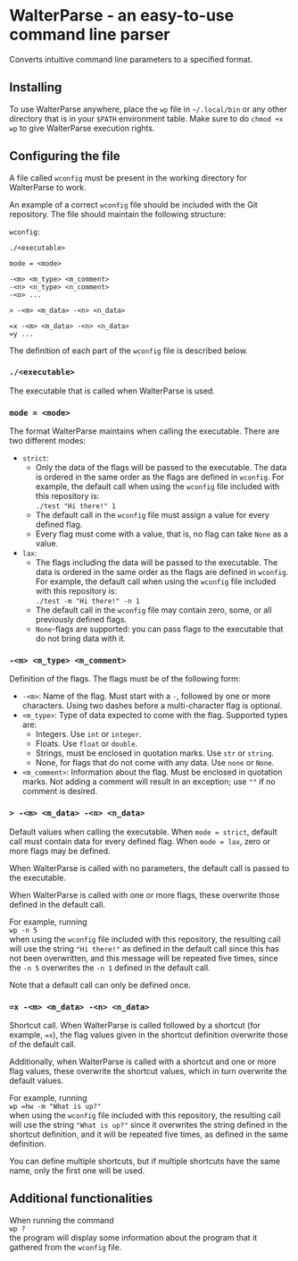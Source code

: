 # WalterParse - an easy-to-use command line parser
Converts intuitive command line parameters to a specified format.

## Installing

To use WalterParse anywhere, place the `wp` file in `~/.local/bin` or any other directory that is in your `$PATH` environment table. Make sure to do `chmod +x wp` to give WalterParse execution rights.

## Configuring the file 

A file called `wconfig` must be present in the working directory for WalterParse to work.

An example of a correct `wconfig` file should be included with the Git repository. The file should maintain the following structure:

`wconfig`:

````
./<executable>

mode = <mode>

-<m> <m_type> <m_comment>
-<n> <n_type> <n_comment>
-<o> ...

> -<m> <m_data> -<n> <n_data>

=x -<m> <m_data> -<n> <n_data>
=y ...
````

The definition of each part of the `wconfig` file is described below.

### `./<executable>`
The executable that is called when WalterParse is used.

### `mode = <mode>`
The format WalterParse maintains when calling the executable. There are two different modes:
- `strict`: 
    - Only the data of the flags will be passed to the executable. The data is ordered in the same order as the flags are defined in `wconfig`. For example, the default call when using the `wconfig` file included with this repository is:  
    `./test "Hi there!" 1`
    - The default call in the `wconfig` file must assign a value for every defined flag.
    - Every flag must come with a value, that is, no flag can take `None` as a value.
- `lax`:
    - The flags including the data will be passed to the executable. The data is ordered in the same order as the flags are defined in `wconfig`. For example, the default call when using the `wconfig` file included with this repository is:  
    `./test -m "Hi there!" -n 1`
    - The default call in the `wconfig` file may contain zero, some, or all previously defined flags.
    - `None`-flags are supported: you can pass flags to the executable that do not bring data with it.

### `-<m> <m_type> <m_comment>`
Definition of the flags. The flags must be of the following form:
- `-<m>`: Name of the flag. Must start with a `-`, followed by one or more characters. Using two dashes before a multi-character flag is optional.
- `<m_type>`: Type of data expected to come with the flag. Supported types are:
    - Integers. Use `int` or `integer`.
    - Floats. Use `float` or `double`.
    - Strings, must be enclosed in quotation marks. Use `str` or `string`.
    - None, for flags that do not come with any data. Use `none` or `None`.
- `<m_comment>`: Information about the flag. Must be enclosed in quotation marks. Not adding a comment will result in an exception; use `""` if no comment is desired.

### `> -<m> <m_data> -<n> <n_data>`
Default values when calling the executable. When `mode = strict`, default call must contain data for every defined flag. When `mode = lax`, zero or more flags may be defined.

When WalterParse is called with no parameters, the default call is passed to the executable.

When WalterParse is called with one or more flags, these overwrite those defined in the default call.

For example, running  
`wp -n 5`  
when using the `wconfig` file included with this repository, the resulting call will use the string `"Hi there!"` as defined in the default call since this has not been overwritten, and this message will be repeated five times, since the `-n 5` overwrites the `-n 1` defined in the default call.

Note that a default call can only be defined once.

### `=x -<m> <m_data> -<n> <n_data>`
Shortcut call. When WalterParse is called followed by a shortcut (for example, `=x`), the flag values given in the shortcut definition overwrite those of the default call.

Additionally, when WalterParse is called with a shortcut and one or more flag values, these overwrite the shortcut values, which in turn overwrite the default values.

For example, running  
`wp =hw -m "What is up?"`  
when using the `wconfig` file included with this repository, the resulting call will use the string `"What is up?"` since it overwrites the string defined in the shortcut definition, and it will be repeated five times, as defined in the same definition.

You can define multiple shortcuts, but if multiple shortcuts have the same name, only the first one will be used.

## Additional functionalities
When running the command  
`wp ?`  
the program will display some information about the program that it gathered from the `wconfig` file.